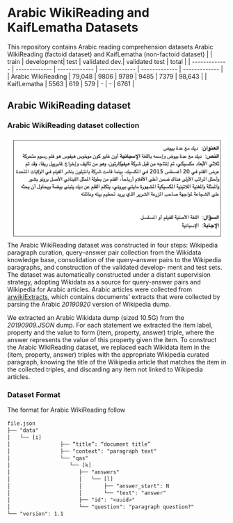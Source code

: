 # Arabic WikiReading and KaifLematha Datasets
This repository contains Arabic reading comprehension datasets Arabic WikiReading (factoid dataset) and KaifLematha (non-factoid dataset)
|               | train | development| test | validated dev.| validated test | total |
| ------------- | ------------- | ------------- | ------------- | ------------- | ------------- |
| Arabic WikiReading  | 79,048  | 9806  | 9789  | 9485  | 7379  | 98,643 |
| KaifLematha  | 5563  | 619  | 579  | -  | -  | 6761  |
## Arabic WikiReading dataset 
### Arabic WikiReading dataset collection
![Arabic WikiReading Sample.](Arabic_WikiReading_Sample.png)
The Arabic WikiReading dataset was constructed in four steps: Wikipedia paragraph curation, query–answer pair collection from the Wikidata knowledge base, consolidation of the query–answer pairs to the Wikipedia paragraphs, and construction of the validated develop- ment and test sets. The dataset was automatically constructed under a distant supervision strategy, adopting Wikidata as a source for query-answer pairs and Wikipedia for Arabic articles. Arabic articles were collected from [arwikiExtracts](https://github.com/motazsaad/arwikiExtracts), which contains documents’ extracts that were collected by parsing the Arabic _20190920_ version of Wikipedia dump.

We extracted an Arabic Wikidata dump (sized 10.5G) from the _20190909.JSON_ dump. For each statement we extracted the item label, property and the value to form (item, property, answer) triple, where the answer represents the value of this property given the item. To construct the Arabic WikiReading dataset, we replaced each Wikidata item in the (item, property, answer) triples with the appropriate Wikipedia curated paragraph, knowing the title of the Wikipedia article that matches the item in the collected triples, and discarding any item not linked to Wikipedia articles. 
### Dataset Format
The format for Arabic WikiReading follow
```
file.json
├── "data"
│   └── [i]
│                ├── “title”: “document title”
│                ├── "context": "paragraph text"
│                └── "qas"
│                   └── [k]
│                      ├── "answers"
│                      │   └── [l]
│                      │       ├── "answer_start": N
│                      │       └── "text": "answer"
│                      ├── "id": "<uuid>"
│                      └── "question": "paragraph question?"
└── "version": 1.1
```

